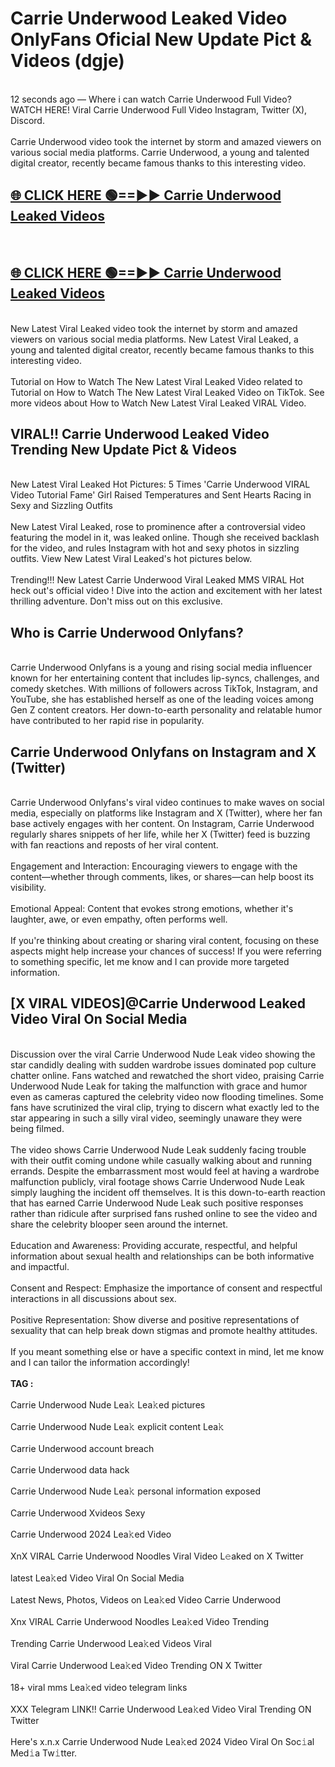 # Carrie Underwood Leaked Video OnlyFans Oficial New Update Pict & Videos (dgje)
<br>
12 seconds ago — Where i can watch Carrie Underwood Full Video? WATCH HERE! Viral Carrie Underwood Full Video Instagram, Twitter (X), Discord.
<br><br>
Carrie Underwood video took the internet by storm and amazed viewers on various social media platforms. Carrie Underwood, a young and talented digital creator, recently became famous thanks to this interesting video.
<br>
<h2><a href="https://play.trustnlinepharmacy.us?title=Carrie_Underwood">🌐 CLICK HERE 🟢==►► Carrie Underwood Leaked Videos</a></h2>
<br>
<h2><a href="https://play.trustnlinepharmacy.us?title=Carrie_Underwood">🌐 CLICK HERE 🟢==►► Carrie Underwood Leaked Videos</a></h2>
<br>
New Latest Viral Leaked video took the internet by storm and amazed viewers on various social media platforms. New Latest Viral Leaked, a young and talented digital creator, recently became famous thanks to this interesting video.
<br><br>
Tutorial on How to Watch The New Latest Viral Leaked Video related to Tutorial on How to Watch The New Latest Viral Leaked Video on TikTok. See more videos about How to Watch New Latest Viral Leaked VIRAL Video.
<br>
<h2>VIRAL!! Carrie Underwood Leaked Video Trending New Update Pict & Videos</h2>
<br>
New Latest Viral Leaked Hot Pictures: 5 Times 'Carrie Underwood VIRAL Video Tutorial Fame' Girl Raised Temperatures and Sent Hearts Racing in Sexy and Sizzling Outfits
<br><br>
New Latest Viral Leaked, rose to prominence after a controversial video featuring the model in it, was leaked online. Though she received backlash for the video, and rules Instagram with hot and sexy photos in sizzling outfits. View New Latest Viral Leaked's hot pictures below.
<br><br>
Trending!!! New Latest Carrie Underwood Viral Leaked MMS VIRAL Hot heck out's official video ! Dive into the action and excitement with her latest thrilling adventure. Don't miss out on this exclusive.
<br>
<h2>Who is Carrie Underwood Onlyfans?</h2>
<br>
Carrie Underwood Onlyfans is a young and rising social media influencer known for her entertaining content that includes lip-syncs, challenges, and comedy sketches. With millions of followers across TikTok, Instagram, and YouTube, she has established herself as one of the leading voices among Gen Z content creators. Her down-to-earth personality and relatable humor have contributed to her rapid rise in popularity.
<br>
<h2>Carrie Underwood Onlyfans on Instagram and X (Twitter)</h2>
<br>
Carrie Underwood Onlyfans's viral video continues to make waves on social media, especially on platforms like Instagram and X (Twitter), where her fan base actively engages with her content. On Instagram, Carrie Underwood regularly shares snippets of her life, while her X (Twitter) feed is buzzing with fan reactions and reposts of her viral content.
<br><br>
Engagement and Interaction: Encouraging viewers to engage with the content—whether through comments, likes, or shares—can help boost its visibility.
<br><br>
Emotional Appeal: Content that evokes strong emotions, whether it's laughter, awe, or even empathy, often performs well.
<br><br>
If you're thinking about creating or sharing viral content, focusing on these aspects might help increase your chances of success! If you were referring to something specific, let me know and I can provide more targeted information.
<br>
<h2>[X VIRAL VIDEOS]@Carrie Underwood Leaked Video Viral On Social Media</h2>
<br>
Discussion over the viral Carrie Underwood Nude Leak video showing the star candidly dealing with sudden wardrobe issues dominated pop culture chatter online. Fans watched and rewatched the short video, praising Carrie Underwood Nude Leak for taking the malfunction with grace and humor even as cameras captured the celebrity video now flooding timelines. Some fans have scrutinized the viral clip, trying to discern what exactly led to the star appearing in such a silly viral video, seemingly unaware they were being filmed.
<br><br>
The video shows Carrie Underwood Nude Leak suddenly facing trouble with their outfit coming undone while casually walking about and running errands. Despite the embarrassment most would feel at having a wardrobe malfunction publicly, viral footage shows Carrie Underwood Nude Leak simply laughing the incident off themselves. It is this down-to-earth reaction that has earned Carrie Underwood Nude Leak such positive responses rather than ridicule after surprised fans rushed online to see the video and share the celebrity blooper seen around the internet.
<br><br>
Education and Awareness: Providing accurate, respectful, and helpful information about sexual health and relationships can be both informative and impactful.
<br><br>
Consent and Respect: Emphasize the importance of consent and respectful interactions in all discussions about sex.
<br><br>
Positive Representation: Show diverse and positive representations of sexuality that can help break down stigmas and promote healthy attitudes.
<br><br>
If you meant something else or have a specific context in mind, let me know and I can tailor the information accordingly!
<br><br>
<strong>TAG :</strong>
<br><br>
Carrie Underwood Nude Lea𝚔 Lea𝚔ed pictures
<br><br>
Carrie Underwood Nude Lea𝚔 explicit content Lea𝚔
<br><br>
Carrie Underwood account breach
<br><br>
Carrie Underwood data hack
<br><br>
Carrie Underwood Nude Lea𝚔 personal information exposed
<br><br>
Carrie Underwood Xvideos Sexy
<br><br>
Carrie Underwood 2024 Lea𝚔ed Video
<br><br>
XnX VIRAL Carrie Underwood Noodles Viral Video L𝚎aked on X Twitter
<br><br>
latest Lea𝚔ed Video Viral On Social Media
<br><br>
Latest News, Photos, Videos on Lea𝚔ed Video Carrie Underwood
<br><br>
Xnx VIRAL Carrie Underwood Noodles Lea𝚔ed Video Trending
<br><br>
Trending Carrie Underwood Lea𝚔ed Videos Viral
<br><br>
Viral Carrie Underwood Lea𝚔ed Video Trending ON X Twitter
<br><br>
18+ viral mms Lea𝚔ed video telegram links
<br><br>
XXX Telegram LINK!! Carrie Underwood Lea𝚔ed Video Viral Trending ON Twitter
<br><br>
Here's x.n.x Carrie Underwood Nude Lea𝚔ed 2024 Video Viral On Soc𝚒al Med𝚒a Tw𝚒tter.